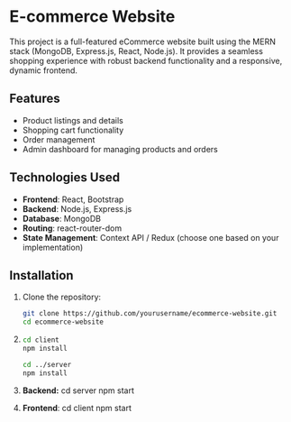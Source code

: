 # E-commerce Website

This project is a full-featured eCommerce website built using the MERN stack (MongoDB, Express.js, React, Node.js). It provides a seamless shopping experience with robust backend functionality and a responsive, dynamic frontend.

## Features

- Product listings and details
- Shopping cart functionality
- Order management
- Admin dashboard for managing products and orders

## Technologies Used

- **Frontend**: React, Bootstrap
- **Backend**: Node.js, Express.js
- **Database**: MongoDB
- **Routing**: react-router-dom
- **State Management**: Context API / Redux (choose one based on your implementation)

## Installation

1. Clone the repository:
   ```bash
   git clone https://github.com/yourusername/ecommerce-website.git
   cd ecommerce-website

2. ```bash
   cd client
   npm install

   cd ../server
   npm install

3.  **Backend:**
   cd server
   npm start
   
4.  **Frontend**:
   cd client
   npm start
